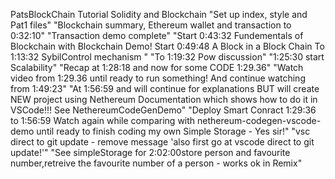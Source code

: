 PatsBlockChain Tutorial Solidity and Blockchain
"Set up index, style and Pat1 files"
"Blockchain summary, Ethereum wallet and transaction to 0:32:10"
"Transaction demo complete"
"Start 0:43:32 Fundementals of Blockchain with Blockchain Demo! Start 0:49:48 A Block in a Block Chain To 1:13:32 SybilControl mechanism "
"To 1:19:32 Pow discussion"
"1:25:30 start Scalability"
"Recap at 1:28:18 and now for some CODE 1:29.36"
"Watch video from 1:29.36 until ready to run something! And continue watching from 1:49:23"
"At 1:56:59 and will continue for explanations BUT will create NEW project using Nethereum Documentation which shows how to do it in VSCode!!! See NethereumCodeGenDemo"
"Deploy Smart Conract 1:29:36 to 1:56:59 Watch again while comparing with nethereum-codegen-vscode-demo until ready to finish coding my own Simple Storage - Yes sir!"
"vsc direct to git update - remove message 'also first go at vscode direct to git update!'"
"See simpleStorage for 2:02:00store person and favourite number,retreive the favourite number of a person - works ok in Remix"